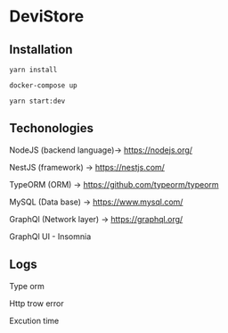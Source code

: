 # DeviStore

## Installation

`yarn install`

`docker-compose up`

`yarn start:dev`


## Techonologies

NodeJS (backend language)-> https://nodejs.org/

NestJS (framework) -> https://nestjs.com/

TypeORM (ORM) -> https://github.com/typeorm/typeorm

MySQL (Data base) -> https://www.mysql.com/

GraphQl (Network layer) -> https://graphql.org/

GraphQl UI - Insomnia

## Logs
Type orm 

Http trow error

Excution time
